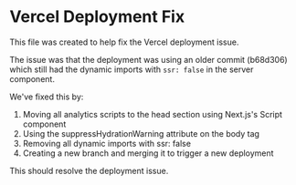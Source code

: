# Vercel Deployment Fix

This file was created to help fix the Vercel deployment issue.

The issue was that the deployment was using an older commit (b68d306) which still had the dynamic imports with `ssr: false` in the server component.

We've fixed this by:

1. Moving all analytics scripts to the head section using Next.js's Script component
2. Using the suppressHydrationWarning attribute on the body tag
3. Removing all dynamic imports with ssr: false
4. Creating a new branch and merging it to trigger a new deployment

This should resolve the deployment issue.
